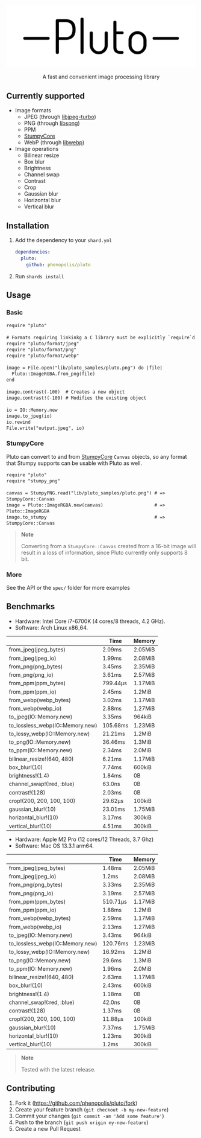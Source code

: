 <p align="center">
  <picture>
    <source
      media="(prefers-color-scheme: dark)"
      srcset="https://raw.githubusercontent.com/phenopolis/pluto-logo/main/logo-white.png"
    />
    <img
      alt="logo"
      src="https://raw.githubusercontent.com/phenopolis/pluto-logo/main/logo-black.png"
      width="720px"
    />
  </picture>
</p>

<p align="center">A fast and convenient image processing library</p>

## Currently supported

- Image formats
  - JPEG (through [libjpeg-turbo](https://github.com/libjpeg-turbo/libjpeg-turbo))
  - PNG (through [libspng](https://libspng.org/))
  - PPM
  - [StumpyCore](https://github.com/stumpycr/stumpy_core)
  - WebP (through [libwebp](https://developers.google.com/speed/webp))
- Image operations
  - Bilinear resize
  - Box blur
  - Brightness
  - Channel swap
  - Contrast
  - Crop
  - Gaussian blur
  - Horizontal blur
  - Vertical blur

## Installation

1. Add the dependency to your `shard.yml`

   ```yaml
   dependencies:
     pluto:
       github: phenopolis/pluto
   ```

2. Run `shards install`

## Usage

### Basic

```crystal
require "pluto"

# Formats requiring linkinkg a C library must be explicitly `require`d
require "pluto/format/jpeg"
require "pluto/format/png"
require "pluto/format/webp"

image = File.open("lib/pluto_samples/pluto.png") do |file|
  Pluto::ImageRGBA.from_png(file)
end

image.contrast(-100)  # Creates a new object
image.contrast!(-100) # Modifies the existing object

io = IO::Memory.new
image.to_jpeg(io)
io.rewind
File.write("output.jpeg", io)
```

### StumpyCore

Pluto can convert to and from [StumpyCore](https://github.com/stumpycr/stumpy_core) `Canvas` objects, so any format that Stumpy supports can be usable with Pluto as well.

```crystal
require "pluto"
require "stumpy_png"

canvas = StumpyPNG.read("lib/pluto_samples/pluto.png") # => StumpyCore::Canvas
image = Pluto::ImageRGBA.new(canvas)                   # => Pluto::ImageRGBA
image.to_stumpy                                        # => StumpyCore::Canvas
```

> **Note**
>
> Converting from a `StumpyCore::Canvas` created from a 16-bit image will result in a loss of information, since Pluto currently only supports 8 bit.

### More

See the API or the `spec/` folder for more examples

## Benchmarks

- Hardware: Intel Core i7-6700K (4 cores/8 threads, 4.2 GHz).
- Software: Arch Linux x86_64.

|                                  | Time     | Memory  |
| -------------------------------- | -------- | ------- |
| from_jpeg(jpeg_bytes)            | 2.09ms   | 2.05MiB |
| from_jpeg(jpeg_io)               | 1.99ms   | 2.08MiB |
| from_png(png_bytes)              | 3.45ms   | 2.35MiB |
| from_png(png_io)                 | 3.61ms   | 2.57MiB |
| from_ppm(ppm_bytes)              | 799.44µs | 1.17MiB |
| from_ppm(ppm_io)                 | 2.45ms   | 1.2MiB  |
| from_webp(webp_bytes)            | 3.02ms   | 1.17MiB |
| from_webp(webp_io)               | 2.88ms   | 1.27MiB |
| to_jpeg(IO::Memory.new)          | 3.35ms   | 964kiB  |
| to_lossless_webp(IO::Memory.new) | 105.68ms | 1.23MiB |
| to_lossy_webp(IO::Memory.new)    | 21.21ms  | 1.2MiB  |
| to_png(IO::Memory.new)           | 36.46ms  | 1.3MiB  |
| to_ppm(IO::Memory.new)           | 2.34ms   | 2.0MiB  |
| bilinear_resize!(640, 480)       | 6.21ms   | 1.17MiB |
| box_blur!(10)                    | 7.74ms   | 600kiB  |
| brightness!(1.4)                 | 1.84ms   | 0B      |
| channel_swap!(:red, :blue)       | 63.0ns   | 0B      |
| contrast!(128)                   | 2.03ms   | 0B      |
| crop!(200, 200, 100, 100)        | 29.62µs  | 100kiB  |
| gaussian_blur!(10)               | 23.01ms  | 1.75MiB |
| horizontal_blur!(10)             | 3.17ms   | 300kiB  |
| vertical_blur!(10)               | 4.51ms   | 300kiB  |

- Hardware: Apple M2 Pro (12 cores/12 Threads, 3.7 Ghz)
- Software: Mac OS 13.3.1 arm64.

|                                  | Time     | Memory  |
| -------------------------------- | -------- | ------- |
| from_jpeg(jpeg_bytes)            | 1.48ms   | 2.05MiB |
| from_jpeg(jpeg_io)               | 1.2ms    | 2.08MiB |
| from_png(png_bytes)              | 3.33ms   | 2.35MiB |
| from_png(png_io)                 | 3.19ms   | 2.57MiB |
| from_ppm(ppm_bytes)              | 510.71µs | 1.17MiB |
| from_ppm(ppm_io)                 | 1.88ms   | 1.2MiB  |
| from_webp(webp_bytes)            | 2.59ms   | 1.17MiB |
| from_webp(webp_io)               | 2.13ms   | 1.27MiB |
| to_jpeg(IO::Memory.new)          | 3.43ms   | 964kiB  |
| to_lossless_webp(IO::Memory.new) | 120.76ms | 1.23MiB |
| to_lossy_webp(IO::Memory.new)    | 16.92ms  | 1.2MiB  |
| to_png(IO::Memory.new)           | 29.6ms   | 1.3MiB  |
| to_ppm(IO::Memory.new)           | 1.96ms   | 2.0MiB  |
| bilinear_resize!(640, 480)       | 2.63ms   | 1.17MiB |
| box_blur!(10)                    | 2.43ms   | 600kiB  |
| brightness!(1.4)                 | 1.18ms   | 0B      |
| channel_swap!(:red, :blue)       | 42.0ns   | 0B      |
| contrast!(128)                   | 1.37ms   | 0B      |
| crop!(200, 200, 100, 100)        | 11.88µs  | 100kiB  |
| gaussian_blur!(10)               | 7.37ms   | 1.75MiB |
| horizontal_blur!(10)             | 1.23ms   | 300kiB  |
| vertical_blur!(10)               | 1.2ms    | 300kiB  |

> **Note**
>
> Tested with the latest release.

## Contributing

1. Fork it (<https://github.com/phenopolis/pluto/fork>)
2. Create your feature branch (`git checkout -b my-new-feature`)
3. Commit your changes (`git commit -am 'Add some feature'`)
4. Push to the branch (`git push origin my-new-feature`)
5. Create a new Pull Request
